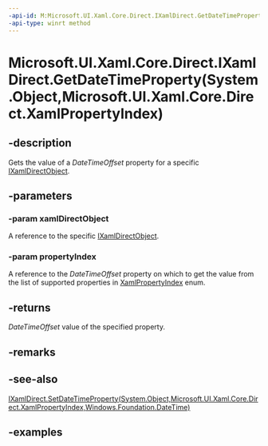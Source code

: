 ```yaml
---
-api-id: M:Microsoft.UI.Xaml.Core.Direct.IXamlDirect.GetDateTimeProperty(System.Object,Microsoft.UI.Xaml.Core.Direct.XamlPropertyIndex)
-api-type: winrt method
---
```


# Microsoft.UI.Xaml.Core.Direct.IXamlDirect.GetDateTimeProperty(System.Object,Microsoft.UI.Xaml.Core.Direct.XamlPropertyIndex)

<!--
public System.DateTimeOffset GetDateTimeProperty (object xamlDirectObject, Microsoft.UI.Xaml.Core.Direct.XamlPropertyIndex propertyIndex);
-->

## -description

Gets the value of a _DateTimeOffset_ property for a specific [IXamlDirectObject](ixamldirectobject.md).

## -parameters

### -param xamlDirectObject

A reference to the specific [IXamlDirectObject](ixamldirectobject.md).

### -param propertyIndex

A reference to the _DateTimeOffset_ property on which to get the value from the list of supported properties in [XamlPropertyIndex](xamlpropertyindex.md) enum.

## -returns

_DateTimeOffset_ value of the specified property.

## -remarks

## -see-also

[IXamlDirect.SetDateTimeProperty(System.Object,Microsoft.UI.Xaml.Core.Direct.XamlPropertyIndex,Windows.Foundation.DateTime)](ixamldirect_setdatetimeproperty_1614169144.md)

## -examples

